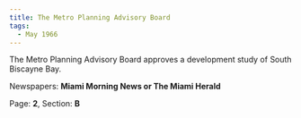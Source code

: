 ```yaml
---  
title: The Metro Planning Advisory Board  
tags:  
  - May 1966  
---  
```

  
The Metro Planning Advisory Board approves a development study of South Biscayne Bay.  
  
Newspapers: **Miami Morning News or The Miami Herald**  
  
Page: **2**, Section: **B** 
